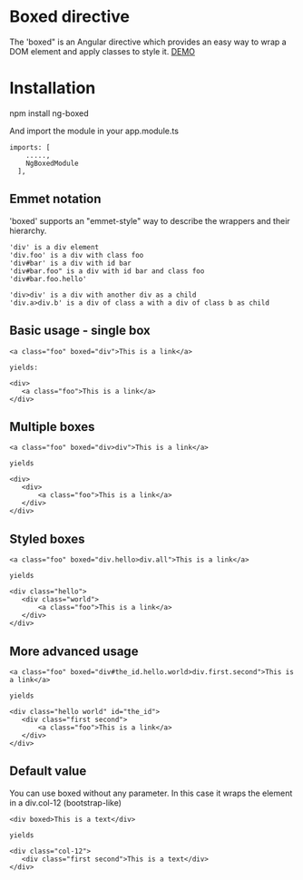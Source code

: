 # Boxed directive

The 'boxed" is an Angular directive which provides an easy way to wrap a DOM element and apply classes to style it.
[DEMO](https://stackblitz.com/edit/angular-tis4gd)

# Installation

npm install ng-boxed

And import the module in your app.module.ts  

```
imports: [
    .....,
    NgBoxedModule
  ],
```

## Emmet notation
'boxed' supports an "emmet-style" way to describe the wrappers and their hierarchy.
```
'div' is a div element
'div.foo' is a div with class foo
'div#bar' is a div with id bar
'div#bar.foo" is a div with id bar and class foo
'div#bar.foo.hello' 

'div>div' is a div with another div as a child
'div.a>div.b' is a div of class a with a div of class b as child
```

## Basic usage - single box 

```
<a class="foo" boxed="div">This is a link</a>

yields:

<div>
   <a class="foo">This is a link</a>
</div>
```

## Multiple boxes

```
<a class="foo" boxed="div>div">This is a link</a>

yields

<div>
   <div>
       <a class="foo">This is a link</a>
   </div>
</div>
```

## Styled boxes

```
<a class="foo" boxed="div.hello>div.all">This is a link</a>

yields

<div class="hello">
   <div class="world">
       <a class="foo">This is a link</a>
   </div>
</div>
```

## More advanced usage

```
<a class="foo" boxed="div#the_id.hello.world>div.first.second">This is a link</a>

yields

<div class="hello world" id="the_id">
   <div class="first second">
       <a class="foo">This is a link</a>
   </div>
</div>
```

## Default value

You can use boxed without any parameter. In this case it wraps the element in a div.col-12 (bootstrap-like)

```
<div boxed>This is a text</div>

yields

<div class="col-12">
   <div class="first second">This is a text</div>
</div>
```


